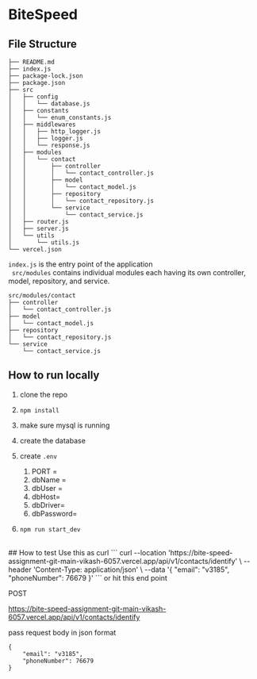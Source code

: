 # BiteSpeed
## File Structure
```
├── README.md
├── index.js
├── package-lock.json
├── package.json
├── src
│   ├── config
│   │   └── database.js
│   ├── constants
│   │   └── enum_constants.js
│   ├── middlewares
│   │   ├── http_logger.js
│   │   ├── logger.js
│   │   └── response.js
│   ├── modules
│   │   └── contact
│   │       ├── controller
│   │       │   └── contact_controller.js
│   │       ├── model
│   │       │   └── contact_model.js
│   │       ├── repository
│   │       │   └── contact_repository.js
│   │       └── service
│   │           └── contact_service.js
│   ├── router.js
│   ├── server.js
│   └── utils
│       └── utils.js
└── vercel.json

```
```index.js```
is the entry point of the application
<br>
``` src/modules``` contains individual modules
each having its own controller, model, repository, and service.
```
src/modules/contact
├── controller
│   └── contact_controller.js
├── model
│   └── contact_model.js
├── repository
│   └── contact_repository.js
└── service
    └── contact_service.js
```


## How to run locally
1. clone the repo
2. ```npm install```
3. make sure mysql is running
4. create the database
4. create ```.env``` 
    1. PORT =  
    1. dbName = 
    1. dbUser =
    1. dbHost= 
    1. dbDriver= 
    1. dbPassword= 

4. ```npm run start_dev```
<br>
## How to test
Use this as curl 
```
curl --location 'https://bite-speed-assignment-git-main-vikash-6057.vercel.app/api/v1/contacts/identify' \
--header 'Content-Type: application/json' \
--data '{
    "email": "v3185",
    "phoneNumber": 76679
}'
```
or hit this end point


POST

https://bite-speed-assignment-git-main-vikash-6057.vercel.app/api/v1/contacts/identify

pass request body in json format
```
{
    "email": "v3185",
    "phoneNumber": 76679
}
```